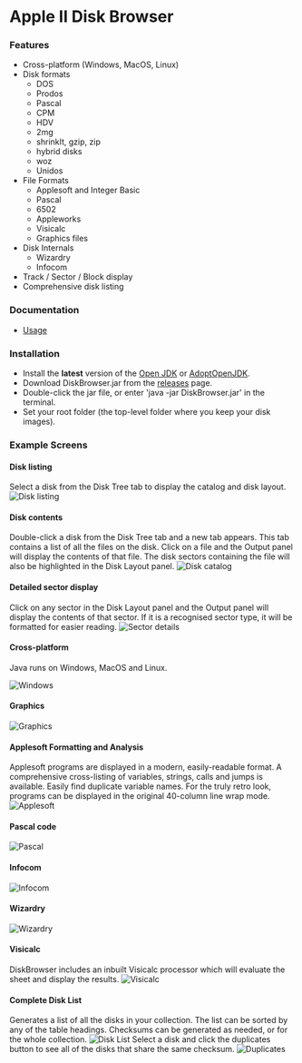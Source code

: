 # Apple II Disk Browser

### Features
- Cross-platform (Windows, MacOS, Linux)
- Disk formats
    - DOS
    - Prodos
    - Pascal
    - CPM
    - HDV
    - 2mg
    - shrinkIt, gzip, zip
    - hybrid disks
    - woz
    - Unidos
- File Formats
    - Applesoft and Integer Basic
    - Pascal
    - 6502
    - Appleworks
    - Visicalc
    - Graphics files 
- Disk Internals
    - Wizardry
    - Infocom
- Track / Sector / Block display
- Comprehensive disk listing

### Documentation
* [Usage](resources/usage.md)

### Installation
* Install the **latest** version of the [Open JDK](https://jdk.java.net/16/) or [AdoptOpenJDK](https://adoptopenjdk.net).
* Download DiskBrowser.jar from the [releases](https://github.com/dmolony/diskbrowser/releases) page.
* Double-click the jar file, or enter 'java -jar DiskBrowser.jar' in the terminal.
* Set your root folder (the top-level folder where you keep your disk images).

### Example Screens
#### Disk listing
Select a disk from the Disk Tree tab to display the catalog and disk layout.
![Disk listing](resources/disk1.png?raw=true "Disk listing")
#### Disk contents
Double-click a disk from the Disk Tree tab and a new tab appears. This tab contains a list of all the files on the disk. Click on a file and the Output panel will display the contents of that file. The disk sectors containing the file will also be highlighted in the Disk Layout panel.
![Disk catalog](resources/disk2.png?raw=true "Disk catalog")
#### Detailed sector display
Click on any sector in the Disk Layout panel and the Output panel will display the contents of that sector. If it is a recognised sector type, it will be formatted for easier reading.
![Sector details](resources/sector.png?raw=true "Sector details")
#### Cross-platform
Java runs on Windows, MacOS and Linux.
  
![Windows](resources/windows.png?raw=true "Windows")
#### Graphics 
![Graphics](resources/graphics.png?raw=true "Graphics")
#### Applesoft Formatting and Analysis
Applesoft programs are displayed in a modern, easily-readable format. A comprehensive cross-listing of variables, strings, calls and jumps is available. Easily find duplicate variable names.
For the truly retro look, programs can be displayed in the original 40-column line wrap mode.
![Applesoft](resources/basic.png?raw=true "Applesoft")
#### Pascal code
![Pascal](resources/pascal.png?raw=true "Pascal")
#### Infocom
![Infocom](resources/zork.png?raw=true "Infocom")
#### Wizardry
![Wizardry](resources/wizardry.png?raw=true "Wizardry")
#### Visicalc
DiskBrowser includes an inbuilt Visicalc processor which will evaluate the sheet and display the results.
![Visicalc](resources/visicalc.png?raw=true "Visicalc")
#### Complete Disk List
Generates a list of all the disks in your collection. The list can be sorted by any of the table headings. Checksums can be generated as needed, or for the whole collection.
![Disk List](resources/disklist.png?raw=true "Disk List")
Select a disk and click the duplicates button to see all of the disks that share the same checksum.
![Duplicates](resources/duplicates.png?raw=true "Duplicates")
